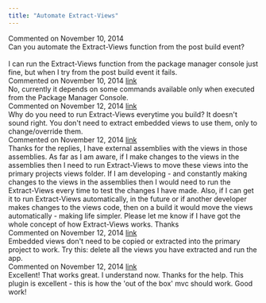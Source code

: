 ```yaml
---
title: "Automate Extract-Views"
---
```

<div id="post1320712" class="discussion-comment op">
   <div class="discussion-header">Commented on 
      <time datetime="2014-11-10T14:58:18.8-08:00" title="2014-11-10T14:58:18.8-08:00">November 10, 2014</time>
   </div>
   <div class="discussion-message">Can you automate the Extract-Views function from the post build event?<br />
<br />
I can run the Extract-Views function from the package manager console just fine, but when I try from the post build event it fails.<br />
</div>
</div>
<div id="post1320715" class="discussion-comment">
   <div class="discussion-header">Commented on 
      <time datetime="2014-11-10T15:00:48.61-08:00" title="2014-11-10T15:00:48.61-08:00">November 10, 2014</time> <a href="#post1320715" class="post-link">link</a></div>
   <div class="discussion-message">No, currently it depends on some commands available only when executed from the Package Manager Console.<br />
</div>
</div>
<div id="post1321366" class="discussion-comment">
   <div class="discussion-header">Commented on 
      <time datetime="2014-11-12T11:02:54.487-08:00" title="2014-11-12T11:02:54.487-08:00">November 12, 2014</time> <a href="#post1321366" class="post-link">link</a></div>
   <div class="discussion-message">Why do you need to run Extract-Views everytime you build? It doesn't sound right. You don't need to extract embedded views to use them, only to change/override them.<br />
</div>
</div>
<div id="post1321427" class="discussion-comment">
   <div class="discussion-header">Commented on 
      <time datetime="2014-11-12T12:46:05.973-08:00" title="2014-11-12T12:46:05.973-08:00">November 12, 2014</time> <a href="#post1321427" class="post-link">link</a></div>
   <div class="discussion-message">Thanks for the replies, I have external assemblies with the views in those assemblies.  As far as I am aware, if I make changes to the views in the assemblies then I need to run Extract-Views to move these views into the primary projects views folder.  If I am developing - and constantly making changes to the views in the assemblies then I would need to run the Extract-Views every time to test the changes I have made.  Also, if I can get it to run Extract-Views automatically, in the future or if another developer makes changes to the views code, then on a build it would move the views automatically - making life simpler.  Please let me know if I have got the whole concept of how Extract-Views works.  Thanks<br />
</div>
</div>
<div id="post1321455" class="discussion-comment marked-as-answer">
   <div class="discussion-header">Commented on 
      <time datetime="2014-11-12T13:39:56.627-08:00" title="2014-11-12T13:39:56.627-08:00">November 12, 2014</time> <a href="#post1321455" class="post-link">link</a></div>
   <div class="discussion-message">Embedded views don't need to be copied or extracted into the primary project to work. Try this: delete all the views you have extracted and run the app.<br />
</div>
</div>
<div id="post1321477" class="discussion-comment">
   <div class="discussion-header">Commented on 
      <time datetime="2014-11-12T14:50:09.87-08:00" title="2014-11-12T14:50:09.87-08:00">November 12, 2014</time> <a href="#post1321477" class="post-link">link</a></div>
   <div class="discussion-message">Excellent! That works great. I understand now.  Thanks for the help.  This plugin is excellent - this is how the 'out of the box' mvc should work.  Good work!<br />
</div>
</div>